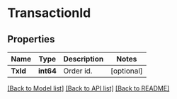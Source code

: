 # TransactionId

## Properties

Name | Type | Description | Notes
------------ | ------------- | ------------- | -------------
**TxId** | **int64** | Order id. | [optional] 

[[Back to Model list]](../README.md#documentation-for-models) [[Back to API list]](../README.md#documentation-for-api-endpoints) [[Back to README]](../README.md)


